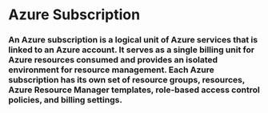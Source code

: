 # Azure Subscription

### An Azure subscription is a logical unit of Azure services that is linked to an Azure account. It serves as a single billing unit for Azure resources consumed and provides an isolated environment for resource management. Each Azure subscription has its own set of resource groups, resources, Azure Resource Manager templates, role-based access control policies, and billing settings.

